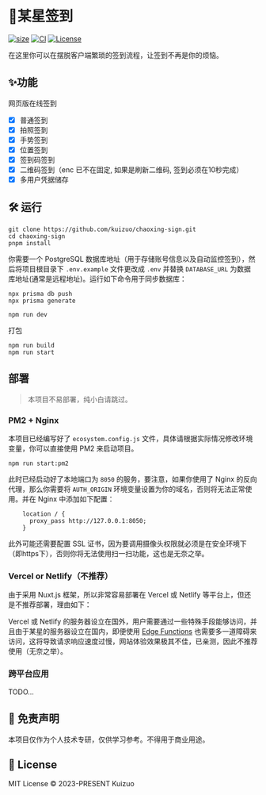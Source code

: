 # 🌟某星签到

<a href="https://www.npmjs.com/package/nuxt/v/rc"><img alt="size" src="https://img.shields.io/github/package-json/dependency-version/kuizuo/chaoxing-sign/dev/nuxt?style=flat&colorA=002438&colorB=28CF8D"></a> <a href="https://github.com/kuizuo/chaoxing-sign/actions/workflows/ci.yml"><img alt="CI" src="https://img.shields.io/github/workflow/status/kuizuo/chaoxing-sign/ci?label=ci&logo=github"></a>  <a href="https://github.com/kuizuo/chaoxing-sign/tree/HEAD/LICENSE"><img alt="License" src="https://img.shields.io/github/license/kuizuo/chaoxing-sign?style=flat&colorA=002438&colorB=28CF8D" /></a>

在这里你可以在摆脱客户端繁琐的签到流程，让签到不再是你的烦恼。

## ✨功能

网页版在线签到

- [x] 普通签到
- [x] 拍照签到
- [x] 手势签到
- [x] 位置签到
- [x] 签到码签到
- [x] 二维码签到（enc 已不在固定, 如果是刷新二维码, 签到必须在10秒完成）
- [x] 多用户凭据储存

## 🛠 运行

```shell
git clone https://github.com/kuizuo/chaoxing-sign.git
cd chaoxing-sign
pnpm install
```

你需要一个 PostgreSQL 数据库地址（用于存储账号信息以及自动监控签到），然后将项目根目录下 `.env.example` 文件更改成 `.env` 并替换 `DATABASE_URL` 为数据库地址(通常是远程地址)。运行如下命令用于同步数据库：

```shell
npx prisma db push
npx prisma generate
```

```shell
npm run dev
```

打包

```shell
npm run build
npm run start
```

## 部署

> 本项目不易部署，纯小白请跳过。

### PM2 + Nginx

本项目已经编写好了 `ecosystem.config.js` 文件，具体请根据实际情况修改环境变量，你可以直接使用 PM2 来启动项目。

```shell
npm run start:pm2
```

此时已经启动好了本地端口为 `8050` 的服务，要注意，如果你使用了 Nginx 的反向代理，那么你需要将 `AUTH_ORIGIN` 环境变量设置为你的域名，否则将无法正常使用。并在 Nginx 中添加如下配置：

```nginx
    location / {
      proxy_pass http://127.0.0.1:8050;
    }
```

此外可能还需要配置 SSL 证书，因为要调用摄像头权限就必须是在安全环境下（即https下），否则你将无法使用扫一扫功能，这也是无奈之举。

### Vercel or Netlify（不推荐）

由于采用 Nuxt.js 框架，所以非常容易部署在 Vercel 或 Netlify 等平台上，但还是不推荐部署，理由如下：

Vercel 或 Netlify 的服务器设立在国外，用户需要通过一些特殊手段能够访问，并且由于某星的服务器设立在国内，即便使用 [Edge Functions](https://vercel.com/docs/concepts/functions/edge-functions) 也需要多一道障碍来访问，这将导致请求响应速度过慢，网站体验效果极其不佳，已亲测，因此不推荐使用（无奈之举）。

### 跨平台应用

TODO...

## 🤝 免责声明

本项目仅作为个人技术专研，仅供学习参考。不得用于商业用途。

## 📝 License

MIT License © 2023-PRESENT Kuizuo